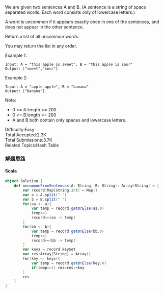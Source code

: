 We are given two sentences A and B.  (A sentence is a string of space separated words.  Each word consists only of lowercase letters.)

A word is uncommon if it appears exactly once in one of the sentences, and does not appear in the other sentence.

Return a list of all uncommon words. 

You may return the list in any order.

 

Example 1:
```
Input: A = "this apple is sweet", B = "this apple is sour"
Output: ["sweet","sour"]
```
Example 2:
```
Input: A = "apple apple", B = "banana"
Output: ["banana"]
```

Note:

- 0 <= A.length <= 200
- 0 <= B.length <= 200
- A and B both contain only spaces and lowercase letters.


Difficulty:Easy  
Total Accepted:2.3K  
Total Submissions:3.7K  
Related Topics:Hash Table

### 解题思路
#### Scala
```Scala
object Solution {
    def uncommonFromSentences(A: String, B: String): Array[String] = {
        var record:Map[String,Int] = Map()
        var a = A.split(" ")
        var b = B.split(" ")
        for(aa <- a){
            var temp = record.getOrElse(aa,0)
            temp+=1
            record+=(aa -> temp)
        }
        for(bb <- b){
            var temp = record.getOrElse(bb,0)
            temp+=1
            record+=(bb -> temp)
        }
        var keys = record.keySet
        var res:Array[String] = Array()
        for(key <- keys){
            var temp = record.getOrElse(key,0)
            if(temp==1) res=res:+key
        }
        res
    }
}
```